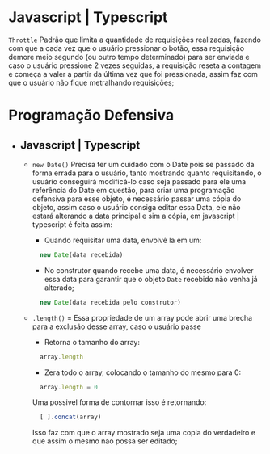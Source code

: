 # Javascript | Typescript

```Throttle``` Padrão que limita a quantidade de requisições realizadas, fazendo com que a cada vez que o usuário pressionar o botão, essa requisição demore meio segundo (ou outro tempo determinado) para ser enviada e caso o usuário pressione 2 vezes seguidas, a requisição reseta a contagem e começa a valer a partir da última vez que foi pressionada, assim faz com que o usuário não fique metralhando requisições;


# Programação Defensiva

- ## Javascript | Typescript

  - ```new Date()``` Precisa ter um cuidado com o Date pois se passado da forma errada para o usuário, tanto mostrando quanto requisitando, o usuário conseguirá    modificá-lo caso seja passado para ele uma referência do Date em questão, para criar uma programação defensiva para esse objeto, é necessário passar uma cópia do objeto, assim caso o usuário consiga editar essa Data, ele não estará alterando a data principal e sim a cópia, em javascript | typescript é feita assim:
    - Quando requisitar uma data, envolvê la em um:
    ````js
      new Date(data recebida)
    ````
    - No construtor quando recebe uma data, é necessário envolver essa data para garantir que o objeto ```Date``` recebido não venha já alterado;
    ````js
      new Date(data recebida pelo construtor)
    ````

  - ```.length()``` = Essa propriedade de um array pode abrir uma brecha para a exclusão desse array, caso o usuário passe
     - Retorna o tamanho do array:
    ````js
      array.length
    ````
    - Zera todo o array, colocando o tamanho do mesmo para 0:
    ````js
      array.length = 0
    ````
    Uma possivel forma de contornar isso é retornando:
    ````js
      [ ].concat(array)
    ````
    Isso faz com que o array mostrado seja uma copia do verdadeiro e que assim o mesmo nao possa ser editado;


